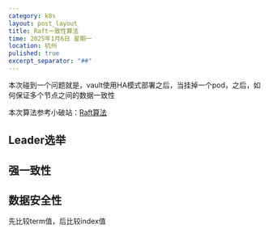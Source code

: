 ```yaml
---
category: k8s
layout: post_layout
title: Raft一致性算法 
time: 2025年1月6日 星期一
location: 杭州
pulished: true
excerpt_separator: "##"
---
```


本次碰到一个问题就是，vault使用HA模式部署之后，当挂掉一个pod，之后，如何保证多个节点之间的数据一致性

本次算法参考小破站：[Raft算法](https://www.bilibili.com/video/BV1so4y1r7eM/?spm_id_from=333.337.search-card.all.click&vd_source=f6048f9a06ada6811f0a9e5018390078)

## Leader选举


## 强一致性



## 数据安全性

先比较term值，后比较index值
